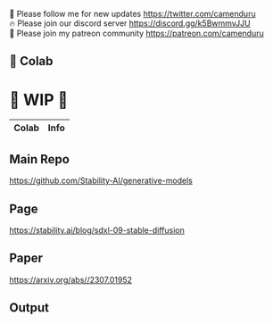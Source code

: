🐣 Please follow me for new updates https://twitter.com/camenduru <br />
🔥 Please join our discord server https://discord.gg/k5BwmmvJJU <br />
🥳 Please join my patreon community https://patreon.com/camenduru <br />

## 🦒 Colab

# 🚦 WIP 🚦

| Colab | Info
| --- | --- |

## Main Repo
https://github.com/Stability-AI/generative-models

## Page
https://stability.ai/blog/sdxl-09-stable-diffusion

## Paper
https://arxiv.org/abs//2307.01952

## Output
